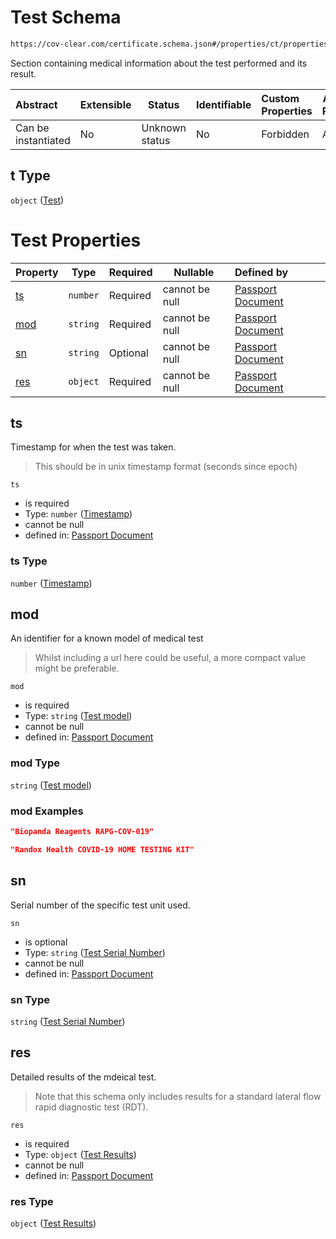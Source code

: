 # Test Schema

```txt
https://cov-clear.com/certificate.schema.json#/properties/ct/properties/t
```

Section containing medical information about the test performed and its result.


| Abstract            | Extensible | Status         | Identifiable | Custom Properties | Additional Properties | Access Restrictions | Defined In                                                                  |
| :------------------ | ---------- | -------------- | ------------ | :---------------- | --------------------- | ------------------- | --------------------------------------------------------------------------- |
| Can be instantiated | No         | Unknown status | No           | Forbidden         | Allowed               | none                | [certificate.schema.json\*](certificate.schema.json "open original schema") |

## t Type

`object` ([Test](certificate-properties-certificate-section-properties-test.md))

# Test Properties

| Property    | Type     | Required | Nullable       | Defined by                                                                                                                                                                                                      |
| :---------- | -------- | -------- | -------------- | :-------------------------------------------------------------------------------------------------------------------------------------------------------------------------------------------------------------- |
| [ts](#ts)   | `number` | Required | cannot be null | [Passport Document](certificate-properties-certificate-section-properties-test-properties-timestamp.md "https&#x3A;//cov-clear.com/certificate.schema.json#/properties/ct/properties/t/properties/ts")          |
| [mod](#mod) | `string` | Required | cannot be null | [Passport Document](certificate-properties-certificate-section-properties-test-properties-test-model.md "https&#x3A;//cov-clear.com/certificate.schema.json#/properties/ct/properties/t/properties/mod")        |
| [sn](#sn)   | `string` | Optional | cannot be null | [Passport Document](certificate-properties-certificate-section-properties-test-properties-test-serial-number.md "https&#x3A;//cov-clear.com/certificate.schema.json#/properties/ct/properties/t/properties/sn") |
| [res](#res) | `object` | Required | cannot be null | [Passport Document](certificate-properties-certificate-section-properties-test-properties-test-results.md "https&#x3A;//cov-clear.com/certificate.schema.json#/properties/ct/properties/t/properties/res")      |

## ts

Timestamp for when the test was taken.


> This should be in unix timestamp format (seconds since epoch)
>

`ts`

-   is required
-   Type: `number` ([Timestamp](certificate-properties-certificate-section-properties-test-properties-timestamp.md))
-   cannot be null
-   defined in: [Passport Document](certificate-properties-certificate-section-properties-test-properties-timestamp.md "https&#x3A;//cov-clear.com/certificate.schema.json#/properties/ct/properties/t/properties/ts")

### ts Type

`number` ([Timestamp](certificate-properties-certificate-section-properties-test-properties-timestamp.md))

## mod

An identifier for a known model of medical test


> Whilst including a url here could be useful, a more compact value might be preferable.
>

`mod`

-   is required
-   Type: `string` ([Test model](certificate-properties-certificate-section-properties-test-properties-test-model.md))
-   cannot be null
-   defined in: [Passport Document](certificate-properties-certificate-section-properties-test-properties-test-model.md "https&#x3A;//cov-clear.com/certificate.schema.json#/properties/ct/properties/t/properties/mod")

### mod Type

`string` ([Test model](certificate-properties-certificate-section-properties-test-properties-test-model.md))

### mod Examples

```json
"Biopanda Reagents RAPG-COV-019"
```

```json
"Randox Health COVID-19 HOME TESTING KIT"
```

## sn

Serial number of the specific test unit used.


`sn`

-   is optional
-   Type: `string` ([Test Serial Number](certificate-properties-certificate-section-properties-test-properties-test-serial-number.md))
-   cannot be null
-   defined in: [Passport Document](certificate-properties-certificate-section-properties-test-properties-test-serial-number.md "https&#x3A;//cov-clear.com/certificate.schema.json#/properties/ct/properties/t/properties/sn")

### sn Type

`string` ([Test Serial Number](certificate-properties-certificate-section-properties-test-properties-test-serial-number.md))

## res

Detailed results of the mdeical test.


> Note that this schema only includes results for a standard lateral flow rapid diagnostic test (RDT). 
>

`res`

-   is required
-   Type: `object` ([Test Results](certificate-properties-certificate-section-properties-test-properties-test-results.md))
-   cannot be null
-   defined in: [Passport Document](certificate-properties-certificate-section-properties-test-properties-test-results.md "https&#x3A;//cov-clear.com/certificate.schema.json#/properties/ct/properties/t/properties/res")

### res Type

`object` ([Test Results](certificate-properties-certificate-section-properties-test-properties-test-results.md))
